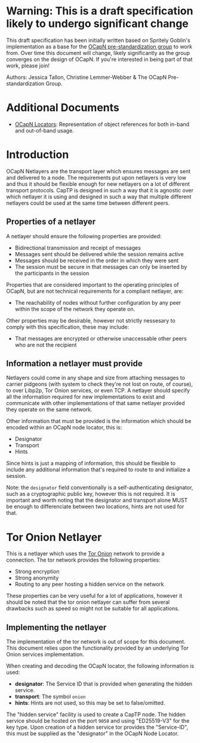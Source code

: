 # Warning: This is a draft specification likely to undergo significant change

This draft specification has been initially written based on Spritely Goblin's
implementation as a base for the [OCapN pre-standardization
group](https://ocapn.org) to work from. Over time this document will change,
likely significantly as the group converges on the design of OCapN. If you're
interested in being part of that work, please join!

Authors: Jessica Tallon, Christine Lemmer-Webber & The OCapN Pre-standardization
Group.

# Additional Documents

- [OCapN Locators](): Representation of object references for both in-band and
  out-of-band usage.

# Introduction

OCapN Netlayers are the transport layer which ensures messages are sent and
delivered to a node. The requirements put upon netlayers is very low and thus it
should be flexible enough for new netlayers on a lot of different transport
protocols. CapTP is designed in such a way that it is agnostic over which
netlayer it is using and designed in such a way that multiple different
netlayers could be used at the same time between different peers.

## Properties of a netlayer

A netlayer should ensure the following properties are provided:

- Bidirectional transmission and receipt of messages
- Messages sent should be delivered while the session remains active
- Messages should be received in the order in which they were sent
- The session must be secure in that messages can only be inserted by the
  participants in the session

Properties that are considered important to the operating principles of OCapN,
but are not technical requirements for a compliant netlayer, are:

- The reachability of nodes without further configuration by any peer within the
  scope of the network they operate on.

Other properties may be desirable, however not strictly nessesary to comply with
this specification, these may include:

- That messages are encrypted or otherwise unaccessable other peers who are not
  the recipient

## Information a netlayer must provide

Netlayers could come in any shape and size from attaching messages to carrier
pidgeons (with system to check they're not lost on route, of course), to over
Libp2p, Tor Onion services, or even TCP. A netlayer should specify all the
information required for new implementations to exist and communicate with other
implementations of that same netlayer provided they operate on the same network.

Other information that must be provided is the information which should be
encoded within an OCapN node locator, this is:

- Designator
- Transport
- Hints

Since hints is just a mapping of information, this should be flexible to include
any additional information that's required to route to and initialize a session.

Note: the `designator` field conventionally is a self-authenticating designator,
such as a cryptographic public key, however this is not required. It is
important and worth noting that the designator and transport alone MUST be
enough to differenciate between two locations, hints are not used for that.

# Tor Onion Netlayer

This is a netlayer which uses the [Tor Onion](https://www.torproject.org/)
network to provide a connection. The tor network provides the following
properties:

- Strong encryption
- Strong anonymity
- Routing to any peer hosting a hidden service on the network

These properties can be very useful for a lot of applications, however it should
be noted that the tor onion netlayer can suffer from several drawbacks such as
speed so might not be suitable for all applications.

## Implementing the netlayer

The implementation of the tor network is out of scope for this document. This
document relies upon the functionality provided by an underlying Tor Onion
services implementation.

When creating and decoding the OCapN locator, the following information is used:

- **designator**: The Service ID that is provided when generating the hidden
service.
- **transport**: The symbol `onion`
- **hints**: Hints are not used, so this may be set to false/omitted.

The "hidden service" facility is used to create a CapTP node. The hidden service
should be hosted on the port `9050` and using "ED25519-V3" for the key type.
Upon creation of a hidden service tor provides the "Service-ID", this must be
supplied as the "designator" in the OCapN Node Locator.
